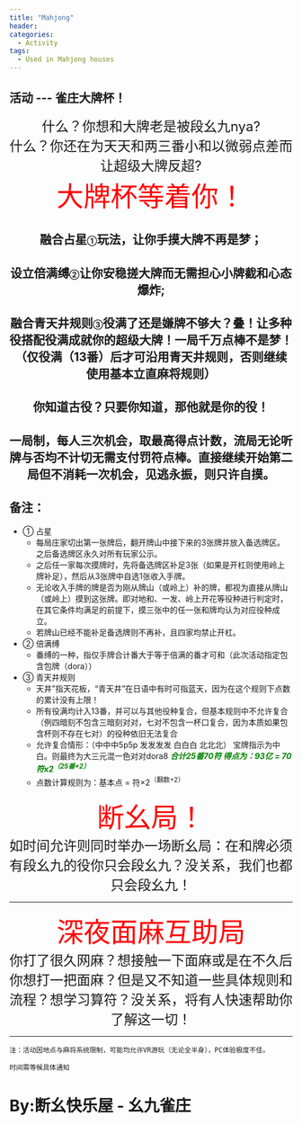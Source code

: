 ```yaml
---
title: "Mahjong"
header:
categories:
  - Activity
tags:
  - Used in Mahjong houses
---
```


## 活动 --- 雀庄大牌杯！
<center ><font size=5>什么？你想和大牌老是被段幺九nya?</font></center>
<center ><font size=5>什么？你还在为天天和两三番小和以微弱点差而让超级大牌反超?</font></center>



<center ><font color=red size=8>大牌杯等着你！</font></center>


## <center >融合占星<font size=2>①</font>玩法，让你手摸大牌不再是梦；</center>
## <center >设立倍满缚<font size=2>②</font>让你安稳搓大牌而无需担心小牌截和心态爆炸;</center>
## <center >融合青天井规则<font size=2>③</font>役满了还是嫌牌不够大？叠！让多种役搭配役满成就你的超级大牌！一局千万点棒不是梦！（仅役满（13番）后才可沿用青天井规则，否则继续使用基本立直麻将规则）</center>
## <center >你知道古役？只要你知道，那他就是你的役！</center>
## <center >一局制，每人三次机会，取最高得点计数，流局无论听牌与否均不计切无需支付罚符点棒。直接继续开始第二局但不消耗一次机会，见逃永振，则只许自摸。</center>


## 备注：
  - ①	占星
    -  每局庄家切出第一张牌后，翻开牌山中接下来的3张牌并放入备选牌区。之后备选牌区永久对所有玩家公示。
    - 之后任一家每次摸牌时，先将备选牌区补足3张（如果是开杠则使用岭上牌补足），然后从3张牌中自选1张收入手牌。
    - 无论收入手牌的牌是否为刚从牌山（或岭上）补的牌，都视为直接从牌山（或岭上）摸到这张牌。即对地和、一发、岭上开花等役种进行判定时，在其它条件均满足的前提下，摸三张中的任一张和牌均认为对应役种成立。
    - 若牌山已经不能补足备选牌则不再补，且四家均禁止开杠。
  - ②	倍满缚
    - 番缚的一种，指仅手牌合计番大于等于倍满的番才可和（此次活动指定包含包牌（dora））
  - ③	青天井规则
    - 天井”指天花板，“青天井”在日语中有时可指蓝天，因为在这个规则下点数的累计没有上限！
    - 所有役满均计入13番，并可以与其他役种复合，但基本规则中不允许复合（例四暗刻不包含三暗刻对对，七对不包含一杯口复合，因为本质如果包含杯则不存在七对）的役种依旧无法复合
    - 允许复合情形：（中中中5p5p    发发发发    白白白   北北北）   宝牌指示为中白。则最终为大三元混一色对对dora8  <font color=green><strong><em>合计25番70符   得点为：93亿 =  70符x2<sup>（25番+2）</sup></em></strong></font>
    - 点数计算规则为：基本点 = 符×2<sup>（翻数+2）</sup>


<center ><font color=red size=8>断幺局！</font></center>
<center ><font size=5>如时间允许则同时举办一场断幺局：在和牌必须有段幺九的役你只会段幺九？没关系，我们也都只会段幺九！</font></center>

---

<center ><font color=red size=8>深夜面麻互助局</font></center>
<center ><font size=5>你打了很久网麻？想接触一下面麻或是在不久后你想打一把面麻？但是又不知道一些具体规则和流程？想学习算符？没关系，将有人快速帮助你了解这一切！</font></center>

---

`注：活动因地点与麻将系统限制，可能均允许VR游玩（无论全半身），PC体验极度不佳。`

`时间需等候具体通知`

# By:断幺快乐屋 - 幺九雀庄
